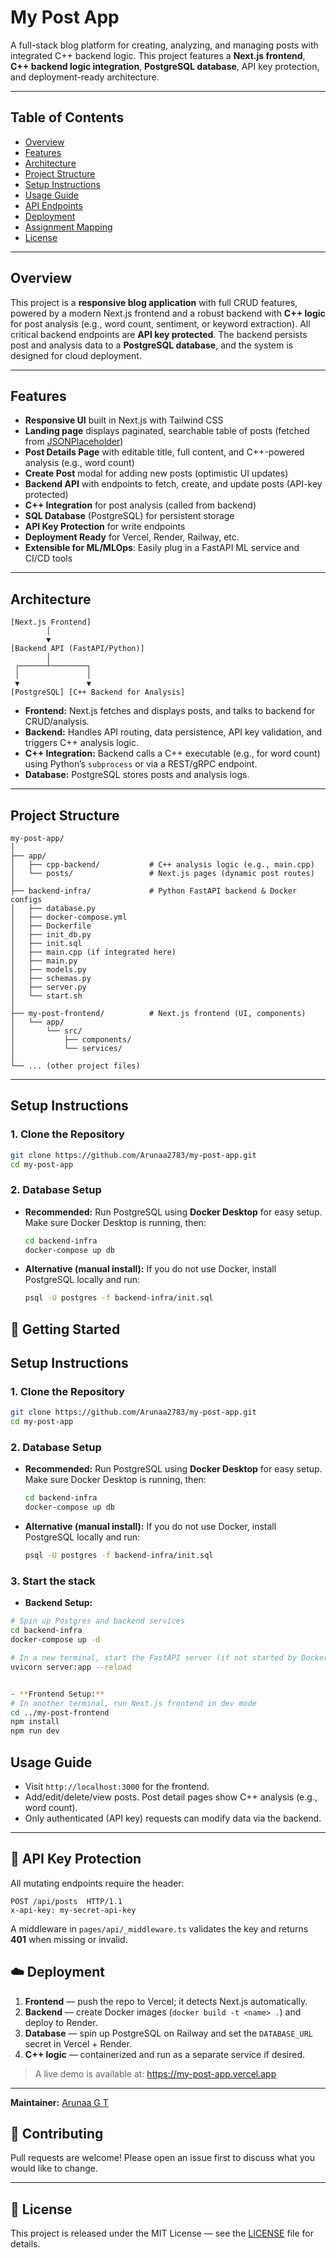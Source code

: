 # My Post App

A full-stack blog platform for creating, analyzing, and managing posts with integrated C++ backend logic.
This project features a **Next.js frontend**, **C++ backend logic integration**, **PostgreSQL database**, API key protection, and deployment-ready architecture.

---

## Table of Contents

- [Overview](#overview)
- [Features](#features)
- [Architecture](#architecture)
- [Project Structure](#project-structure)
- [Setup Instructions](#setup-instructions)
- [Usage Guide](#usage-guide)
- [API Endpoints](#api-endpoints)
- [Deployment](#deployment)
- [Assignment Mapping](#assignment-mapping)
- [License](#license)

---

## Overview

This project is a **responsive blog application** with full CRUD features, powered by a modern Next.js frontend and a robust backend with **C++ logic** for post analysis (e.g., word count, sentiment, or keyword extraction).
All critical backend endpoints are **API key protected**. The backend persists post and analysis data to a **PostgreSQL database**, and the system is designed for cloud deployment.

---

## Features

- **Responsive UI** built in Next.js with Tailwind CSS
- **Landing page** displays paginated, searchable table of posts (fetched from [JSONPlaceholder](https://jsonplaceholder.typicode.com/posts))
- **Post Details Page** with editable title, full content, and C++-powered analysis (e.g., word count)
- **Create Post** modal for adding new posts (optimistic UI updates)
- **Backend API** with endpoints to fetch, create, and update posts (API-key protected)
- **C++ Integration** for post analysis (called from backend)
- **SQL Database** (PostgreSQL) for persistent storage
- **API Key Protection** for write endpoints
- **Deployment Ready** for Vercel, Render, Railway, etc.
- **Extensible for ML/MLOps**: Easily plug in a FastAPI ML service and CI/CD tools

---

## Architecture

```
[Next.js Frontend]
        │
        ▼
[Backend API (FastAPI/Python)]
        │
 ┌──────┴────────┐
 │               │
 ▼               ▼
[PostgreSQL] [C++ Backend for Analysis]
```

- **Frontend:** Next.js fetches and displays posts, and talks to backend for CRUD/analysis.
- **Backend:** Handles API routing, data persistence, API key validation, and triggers C++ analysis logic.
- **C++ Integration:** Backend calls a C++ executable (e.g., for word count) using Python’s `subprocess` or via a REST/gRPC endpoint.
- **Database:** PostgreSQL stores posts and analysis logs.

---

## Project Structure

```
my-post-app/
│
├── app/
│   ├── cpp-backend/           # C++ analysis logic (e.g., main.cpp)
│   └── posts/                 # Next.js pages (dynamic post routes)
│
├── backend-infra/             # Python FastAPI backend & Docker configs
│   ├── database.py
│   ├── docker-compose.yml
│   ├── Dockerfile
│   ├── init_db.py
│   ├── init.sql
│   ├── main.cpp (if integrated here)
│   ├── main.py
│   ├── models.py
│   ├── schemas.py
│   ├── server.py
│   └── start.sh
│
├── my-post-frontend/          # Next.js frontend (UI, components)
│   └── app/
│       └── src/
│           ├── components/
│           └── services/
│
└── ... (other project files)
```

---

## Setup Instructions

### **1. Clone the Repository**

```bash
git clone https://github.com/Arunaa2783/my-post-app.git
cd my-post-app
```

### **2. Database Setup**

- **Recommended:**
  Run PostgreSQL using **Docker Desktop** for easy setup.
  Make sure Docker Desktop is running, then:

  ```bash
  cd backend-infra
  docker-compose up db
  ```

- **Alternative (manual install):**
  If you do not use Docker, install PostgreSQL locally and run:

  ```bash
  psql -U postgres -f backend-infra/init.sql
  ```

## 🚀 Getting Started
## Setup Instructions

### **1. Clone the Repository**

```bash
git clone https://github.com/Arunaa2783/my-post-app.git
cd my-post-app
```

### **2. Database Setup**

- **Recommended:**
  Run PostgreSQL using **Docker Desktop** for easy setup.
  Make sure Docker Desktop is running, then:

  ```bash
  cd backend-infra
  docker-compose up db
  ```

- **Alternative (manual install):**
  If you do not use Docker, install PostgreSQL locally and run:

  ```bash
  psql -U postgres -f backend-infra/init.sql
  ```

### 3. Start the stack
- **Backend Setup:**
```bash
# Spin up Postgres and backend services
cd backend-infra
docker-compose up -d

# In a new terminal, start the FastAPI server (if not started by Docker)
uvicorn server:app --reload


- **Frontend Setup:**
# In another terminal, run Next.js frontend in dev mode
cd ../my-post-frontend
npm install
npm run dev

```


## Usage Guide

- Visit `http://localhost:3000` for the frontend.
- Add/edit/delete/view posts.
  Post detail pages show C++ analysis (e.g., word count).
- Only authenticated (API key) requests can modify data via the backend.

---


## 🔐 API Key Protection

All mutating endpoints require the header:

```
POST /api/posts  HTTP/1.1
x-api-key: my-secret-api-key
```

A middleware in `pages/api/_middleware.ts` validates the key and returns **401** when missing or invalid.



## ☁️ Deployment

1. **Frontend** — push the repo to Vercel; it detects Next.js automatically.
2. **Backend** — create Docker images (`docker build -t <name> .`) and deploy to Render.
3. **Database** — spin up PostgreSQL on Railway and set the `DATABASE_URL` secret in Vercel + Render.
4. **C++ logic** — containerized and run as a separate service if desired.

> A live demo is available at: https://my-post-app.vercel.app

---

**Maintainer:** [Arunaa G T](https://www.linkedin.com/in/arunaa-g-t/)

## 🤝 Contributing

Pull requests are welcome!  Please open an issue first to discuss what you would like to change.

---

## 📝 License

This project is released under the MIT License — see the [LICENSE](LICENSE) file for details.
